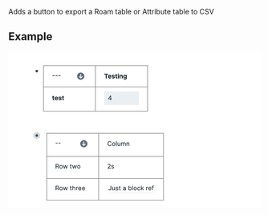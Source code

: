 Adds a button to export a Roam table or Attribute table to CSV


## Example 

<img src="./example.png" width="600"></img>